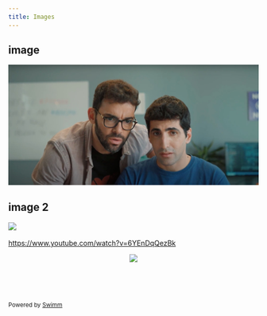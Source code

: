 ```yaml
---
title: Images
---
```

## image

![](/.swm/images/Screenshot%202023-01-18%20at%209.53.24%20PM-2024-1-7-21-8-24-87.jpg)

## image 2

![](/.swm/images/_ask%20linkedIn%20cover-2024-1-7-21-10-13-389.png)

<https://www.youtube.com/watch?v=6YEnDqQezBk>

<p align="center"><img src="https://media0.giphy.com/media/Phzg1XZgJTeZG/giphy.gif?cid=d56c4a8bmfc32ajcm4f6u73wiq8013d37e6qntnm02sg3r5v&amp;ep=v1_gifs_trending&amp;rid=giphy.gif&amp;ct=g"></p>

&nbsp;

&nbsp;

<SwmMeta version="3.0.0" repo-id="Z2l0aHViJTNBJTNBYmFja2VuZC1zd2ltbSUzQSUzQXJpY2FyZG9sb3Blemc=" repo-name="backend-swimm"><sup>Powered by [Swimm](https://app.swimm.io/)</sup></SwmMeta>

